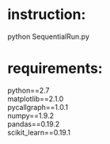 # instruction:

python SequentialRun.py

# requirements:
python==2.7  
matplotlib==2.1.0  
pycallgraph==1.0.1  
numpy==1.9.2  
pandas==0.19.2  
scikit_learn==0.19.1  
